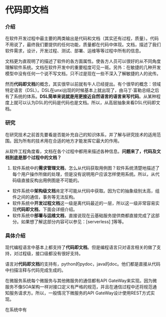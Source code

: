 # 代码即文档

### 介绍
在软件开发过程中最主要的两类输出是代码和文档（其实还有过程，质量）。代码不用说了，最终我们要提供的任何功能，质量都在代码中体现。文档，描述了我们软件需求，设计，开发过程、测试、部署、运维等等过程中所有的信息。

文档更为直观明了的描述了软件的各方面属性。使各方人员可以很好的从不同角度理解软件系统。文档在软件开发中的重要程度可见一斑。另外：在敏捷的几种开发模型中没有任何一个说不写文档，只不过是现在一些不深入了解敏捷的人的讹传。

然而**代码即文档**的概念，其实很早以前就有牛人已经提出。有个很早的概念：领域特定语言（DSL）。DSL在unxi出现的时候基本上就出现了，由马丁·富勒总结之后有了系统的体系。**DSL简单来说就是用更接近自然语言的语言来写代码**。从某种程度上就可以认为DSL的代码是代码也是文档。所以，从高层抽象来看DSL代码即文档。

### 研究
在研究技术之前首先要看是否能补充自己的知识体系，并了解与研究技术的适用范围。因为所有的技术用在合适的地方才能发挥它最大的作用。

从软件工程角度看，文档在各个过程中都用来描述各种信息。**问题来了，代码及文档到底是那个过程中的文档？**

1. 软件系统中的**需求管理文档**，怎么从代码获取用例图？软件系统清楚地描述了每个用户操作所做的处理，但是没有说明用户应该怎样使用系统。所以，从代码级直接反构出用例图是不可能的。
- 软件系统中**架构级文档**肯定不可能从代码中获取。因为它的抽象级别太高，组件之间的通信，事务等无法反构。
- 软件系统中**开发过程文档**这一级是离代码最近的一层，所以这一级非常容易实现**代码即文档**，下面会详细介绍。
- 软件系统中**部署与运维文档**，直接说现在云基础服务提供商都直接完成了这部分。如果想了解这部分内容可以参见：[serverless] [1]等等。

### 具体介绍
现代编程语言中基本上都支持了**代码即文档**。但是编程语言只对语言相关的做了支持，对过程级，接口级都没有很好支持。

语言对**代码即文档**的支持有，python的pydoc，java的doc。他们都是直接从代码中扫描注释与代码完成生成的。

在微服务系统每个微服务与其他微服务的通信都有API GateWay来实现。因为微服务不像SOA架构一样对接口定义有严格的规范，并且在通信过程中还将规范通知服务请求方。所以，一般情况下微服务的API GateWay设计使用REST方式实现。

在系统中有

[1]: https://serverless.com/ "serverless"